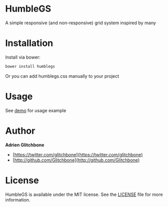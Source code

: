 HumbleGS
=========

A simple responsive (and non-responsive) grid system inspired by many

Installation
============

Install via bower:

```sh
bower install humblegs
```

Or you can add humblegs.css manually to your project

Usage
=====

See [demo](http://glitchbone.github.io/HumbleGS) for usage example

Author
======

**Adrien Glitchbone**

+ [https://twitter.com/glitchbone](https://twitter.com/glitchbone)
+ [http://github.com/Glitchbone](http://github.com/Glitchbone)

License
=======

HumbleGS is available under the MIT license. See the [LICENSE](LICENSE) file for more information.  